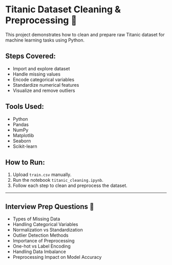 # Titanic Dataset Cleaning & Preprocessing 🚢

This project demonstrates how to clean and prepare raw Titanic dataset for machine learning tasks using Python.

## Steps Covered:
- Import and explore dataset
- Handle missing values
- Encode categorical variables
- Standardize numerical features
- Visualize and remove outliers

## Tools Used:
- Python
- Pandas
- NumPy
- Matplotlib
- Seaborn
- Scikit-learn

## How to Run:
1. Upload `train.csv` manually.
2. Run the notebook `titanic_cleaning.ipynb`.
3. Follow each step to clean and preprocess the dataset.

---

## Interview Prep Questions 🎯

- Types of Missing Data
- Handling Categorical Variables
- Normalization vs Standardization
- Outlier Detection Methods
- Importance of Preprocessing
- One-hot vs Label Encoding
- Handling Data Imbalance
- Preprocessing Impact on Model Accuracy
